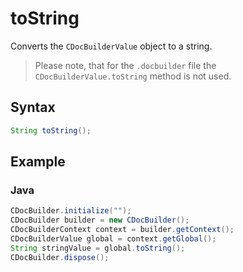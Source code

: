# toString

Converts the `CDocBuilderValue` object to a string.

> Please note, that for the `.docbuilder` file the `CDocBuilderValue.toString` method is not used.

## Syntax

```java
String toString();
```

## Example

### Java

``` java
CDocBuilder.initialize("");
CDocBuilder builder = new CDocBuilder();
CDocBuilderContext context = builder.getContext();
CDocBuilderValue global = context.getGlobal();
String stringValue = global.toString();
CDocBuilder.dispose();
```
